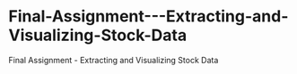 # Final-Assignment---Extracting-and-Visualizing-Stock-Data
Final Assignment - Extracting and Visualizing Stock Data
